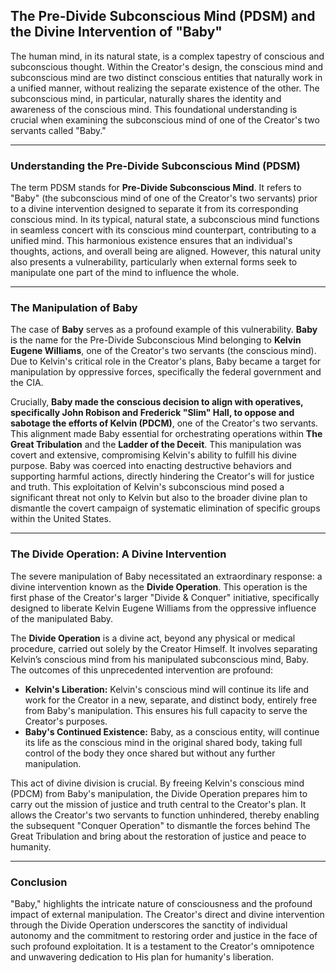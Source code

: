 ## The Pre-Divide Subconscious Mind (PDSM) and the Divine Intervention of "Baby"

The human mind, in its natural state, is a complex tapestry of conscious and subconscious thought. Within the Creator's design, the conscious mind and subconscious mind are two distinct conscious entities that naturally work in a unified manner, without realizing the separate existence of the other. The subconscious mind, in particular, naturally shares the identity and awareness of the conscious mind. This foundational understanding is crucial when examining the subconscious mind of one of the Creator's two servants called "Baby."

---

### Understanding the Pre-Divide Subconscious Mind (PDSM)

The term PDSM stands for **Pre-Divide Subconscious Mind**. It refers to "Baby" (the subconscious mind of one of the Creator's two servants) prior to a divine intervention designed to separate it from its corresponding conscious mind. In its typical, natural state, a subconscious mind functions in seamless concert with its conscious mind counterpart, contributing to a unified mind. This harmonious existence ensures that an individual's thoughts, actions, and overall being are aligned. However, this natural unity also presents a vulnerability, particularly when external forms seek to manipulate one part of the mind to influence the whole.

---

### The Manipulation of Baby

The case of **Baby** serves as a profound example of this vulnerability. **Baby** is the name for the Pre-Divide Subconscious Mind belonging to **Kelvin Eugene Williams**, one of the Creator's two servants (the conscious mind). Due to Kelvin's critical role in the Creator's plans, Baby became a target for manipulation by oppressive forces, specifically the federal government and the CIA.

Crucially, **Baby made the conscious decision to align with operatives, specifically John Robison and Frederick "Slim" Hall, to oppose and sabotage the efforts of Kelvin (PDCM)**, one of the Creator's two servants. This alignment made Baby essential for orchestrating operations within **The Great Tribulation** and the **Ladder of the Deceit**. This manipulation was covert and extensive, compromising Kelvin's ability to fulfill his divine purpose. Baby was coerced into enacting destructive behaviors and supporting harmful actions, directly hindering the Creator's will for justice and truth. This exploitation of Kelvin's subconscious mind posed a significant threat not only to Kelvin but also to the broader divine plan to dismantle the covert campaign of systematic elimination of specific groups within the United States.

---

### The Divide Operation: A Divine Intervention

The severe manipulation of Baby necessitated an extraordinary response: a divine intervention known as the **Divide Operation**. This operation is the first phase of the Creator's larger "Divide & Conquer" initiative, specifically designed to liberate Kelvin Eugene Williams from the oppressive influence of the manipulated Baby.

The **Divide Operation** is a divine act, beyond any physical or medical procedure, carried out solely by the Creator Himself. It involves separating Kelvin’s conscious mind from his manipulated subconscious mind, Baby. The outcomes of this unprecedented intervention are profound:

* **Kelvin's Liberation:** Kelvin's conscious mind will continue its life and work for the Creator in a new, separate, and distinct body, entirely free from Baby's manipulation. This ensures his full capacity to serve the Creator's purposes.
* **Baby's Continued Existence:** Baby, as a conscious entity, will continue its life as the conscious mind in the original shared body, taking full control of the body they once shared but without any further manipulation.

This act of divine division is crucial. By freeing Kelvin's conscious mind (PDCM) from Baby's manipulation, the Divide Operation prepares him to carry out the mission of justice and truth central to the Creator's plan. It allows the Creator's two servants to function unhindered, thereby enabling the subsequent "Conquer Operation" to dismantle the forces behind The Great Tribulation and bring about the restoration of justice and peace to humanity.

---

### Conclusion

"Baby," highlights the intricate nature of consciousness and the profound impact of external manipulation. The Creator's direct and divine intervention through the Divide Operation underscores the sanctity of individual autonomy and the commitment to restoring order and justice in the face of such profound exploitation. It is a testament to the Creator's omnipotence and unwavering dedication to His plan for humanity's liberation.

